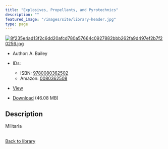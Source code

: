 ```yaml
---
title: "Explosives, Propellants, and Pyrotechnics"
description: ""
featured_image: "/images/site/library-header.jpg"
type: page
---
```


<a href="https://drive.google.com/file/d/1JoBB6VwBdrYi2VNzJVtK7vbpBcnEYVYz/view" target="_blank">![8f235e4ad13f2c6dd20afcd780a57664c0927882bbb262fa9d497ef2b7f20256.jpg](/images/library/8f235e4ad13f2c6dd20afcd780a57664c0927882bbb262fa9d497ef2b7f20256.jpg)</a>
* Author: A. Bailey
* IDs:
  * ISBN: <a href="https://www.worldcat.org/isbn/9780080362502" target="_blank">9780080362502</a>
  * Amazon: <a href="https://www.amazon.com/dp/0080362508" target="_blank">0080362508</a>
* <a href="https://drive.google.com/file/d/1JoBB6VwBdrYi2VNzJVtK7vbpBcnEYVYz/view" target="_blank">View</a>

* [Download](https://drive.google.com/uc?export=download&id=1JoBB6VwBdrYi2VNzJVtK7vbpBcnEYVYz) (46.08 MB)

## Description<div>
<p>Militaria</p></div>

<br />[Back to library](/library/)
